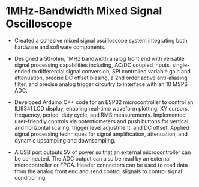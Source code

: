 # 1MHz-Bandwidth Mixed Signal Oscilloscope

- Created a cohesive mixed signal oscilloscope system integrating both hardware and software components.

- Designed a 50-ohm, 1MHz bandwidth analog front end with versatile signal processing capabilities
including, AC/DC coupled inputs, single-ended to differential signal conversion, SPI controlled variable gain
and attenuation, precise DC offset biasing, a 2nd order active anti-aliasing filter, and precise analog trigger
circuitry to interface with an 10 MSPS ADC.

- Developed Arduino C++ code for an ESP32 microcontroller to control an ILI9341 LCD display, enabling
real-time waveform plotting, XY cursors, frequency, period, duty cycle, and RMS measurements.
Implemented user-friendly controls via potentiometers and push buttons for vertical and horizontal scaling,
trigger level adjustment, and DC offset. Applied signal processing techniques for signal amplification,
attenuation, and dynamic upsampling and downsampling.

- A USB port outputs 5V of power so that an external microcontroller can be connected. The ADC output can also be read
  by an external microcontroller or FPGA. Header connectors can be used to read data from the analog front end and send
  control siignals to control signal conditioning.
